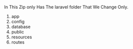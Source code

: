 In This Zip only Has The laravel folder That We Change Only.
1. app
2. config
3. database
4. public
5. resources
6. routes
